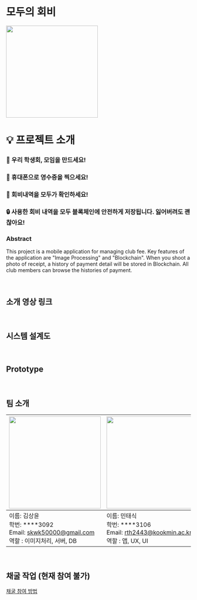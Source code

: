 # 모두의 회비
<img src="https://user-images.githubusercontent.com/24891555/165217635-8184d153-4433-4178-9a8e-b054a800b43c.png" width=250>


# 💡 프로젝트 소개

### 👥 우리 학생회, 모임을 만드세요!

### 🧾 휴대폰으로 영수증을 찍으세요!

### 👀 회비내역을 모두가 확인하세요!

### 🔒 사용한 회비 내역을 모두 블록체인에 안전하게 저장됩니다. 잃어버려도 괜찮아요!

### Abstract

This project is a mobile application for managing club fee. Key features of the application are "Image Processing" and "Blockchain".
When you shoot a photo of receipt, a history of payment detail will be stored in Blockchain.
All club members can browse the histories of payment.

</br>

## 소개 영상 링크

</br>

## 시스템 설계도


</br>

## Prototype


</br>

## 팀 소개


|<img src="https://ifh.cc/g/J9csdn.jpg" width="250" height="250">|<img src="https://user-images.githubusercontent.com/24891555/160340738-9ab2ce92-001f-44a6-a4cf-e6c6597be2b4.jpeg" width="250">|<img src="https://user-images.githubusercontent.com/24891555/160343995-d313df3f-b252-4271-800e-4ff67111336f.jpg" width="250">|
|:--|:--|:--|
|이름: 김상윤 </br> 학번: ****3092 </br> Email: skwk50000@gmail.com </br> 역할 : 이미지처리, 서버, DB|이름: 민태식 </br> 학번: ****3106 </br> Email: rth2443@kookmin.ac.kr </br> 역할 : 앱, UX, UI|이름: 안성열 </br> 학번: ****3121 </br> Email: zxcv123594@gmail.com </br> 역할 : 블록체인 API, 서버|

</br>

## 채굴 작업 (현재 참여 불가)
[채굴 참여 방법](https://github.com/kookmin-sw/capstone-2022-03/blob/master/HowtoMine.md)

</br>


